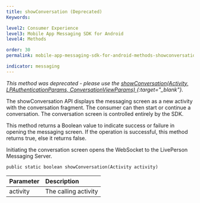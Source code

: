 ```yaml
---
title: showConversation (Deprecated)
Keywords:

level2: Consumer Experience
level3: Mobile App Messaging SDK for Android
level4: Methods

order: 30
permalink: mobile-app-messaging-sdk-for-android-methods-showconversation-(deprecated).html

indicator: messaging
---
```

*This method was deprecated - please use the [showConversation(Activity, LPAuthenticationParams, ConversationViewParams) ](android-showconversationfull.html){:target="_blank"}.*

The showConversation API displays the messaging screen as a new activity with the conversation fragment. The consumer can then start or continue a conversation. The conversation screen is controlled entirely by the SDK.

This method returns a Boolean value to indicate success or failure in opening the messaging screen. If the operation is successful, this method returns true, else it returns false.

Initiating the conversation screen opens the WebSocket to the LivePerson Messaging Server.

`public static boolean showConversation(Activity activity)`

| Parameter | Description |
| :--- | :--- |
| activity | The calling activity |
